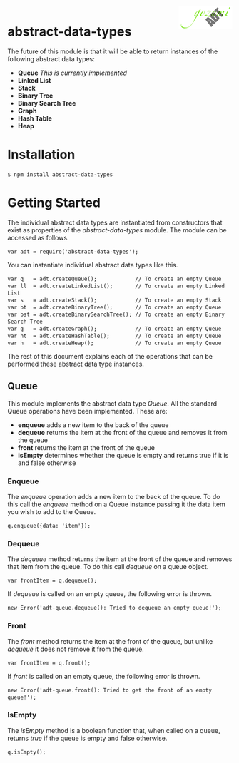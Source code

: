 <img src="logo.png" alt="Gozumi abstract data types" align="right">

abstract-data-types
===================

The future of this module is that it will be able to return instances of the following abstract data types:

- __Queue__ _This is currently implemented_
- __Linked List__
- __Stack__
- __Binary Tree__
- __Binary Search Tree__
- __Graph__
- __Hash Table__
- __Heap__


Installation
============

	$ npm install abstract-data-types


Getting Started
================

The individual abstract data types are instantiated from constructors that exist as properties of the _abstract-data-types_ module. The module can be accessed as follows.

	var adt = require('abstract-data-types');


You can instantiate individual abstract data types like this.

	var q   = adt.createQueue();			// To create an empty Queue
	var ll  = adt.createLinkedList();		// To create an empty Linked List
	var s   = adt.createStack();			// To create an empty Stack
	var bt  = adt.createBinaryTree();		// To create an empty Queue
	var bst = adt.createBinarySearchTree();	// To create an empty Binary Search Tree
	var g   = adt.createGraph();			// To create an empty Queue
	var ht  = adt.createHashTable();		// To create an empty Queue
	var h   = adt.createHeap();				// To create an empty Queue



The rest of this document explains each of the operations that can be performed these abstract data type instances.




Queue
-----

This module implements the abstract data type _Queue_. All the standard Queue operations have been implemented. These are:

- __enqueue__	adds a new item to the back of the queue
- __dequeue__	returns the item at the front of the queue and removes it from the queue
- __front__		returns the item at the front of the queue
- __isEmpty__	determines whether the queue is empty and returns true if it is and false otherwise




### Enqueue

The _enqueue_ operation adds a new item to the back of the queue. To do this call the _enqueue_ method on a Queue instance passing it the data item you wish to add to the Queue.

	q.enqueue({data: 'item'});


### Dequeue

The _dequeue_ method returns the item at the front of the queue and removes that item from the queue. To do this call _dequeue_ on a queue object.

	var frontItem = q.dequeue();

If _dequeue_ is called on an empty queue, the following error is thrown.

	new Error('adt-queue.dequeue(): Tried to dequeue an empty queue!');


### Front


The _front_ method returns the item at the front of the queue, but unlike _dequeue_ it does not remove it from the queue.

	var frontItem = q.front();

If _front_ is called on an empty queue, the following error is thrown.

	new Error('adt-queue.front(): Tried to get the front of an empty queue!');


### IsEmpty

The _isEmpty_ method is a boolean function that, when called on a queue, returns _true_ if the queue is empty and false otherwise.

	q.isEmpty();

